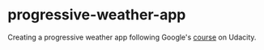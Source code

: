 # progressive-weather-app

Creating a progressive weather app following Google's [course](https://classroom.udacity.com/courses/ud811) on Udacity.